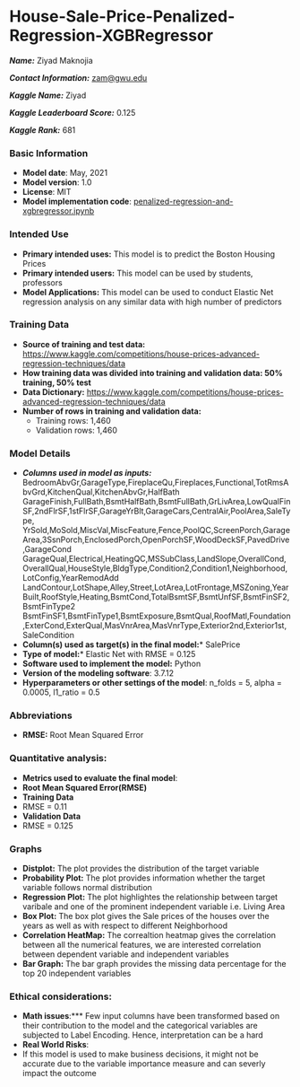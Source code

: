 # House-Sale-Price-Penalized-Regression-XGBRegressor

***Name:*** Ziyad Maknojia

***Contact Information:*** zam@gwu.edu

***Kaggle Name:*** Ziyad

***Kaggle Leaderboard Score:*** 0.125

***Kaggle Rank:*** 681

### Basic Information

* **Model date**: May, 2021
* **Model version**: 1.0
* **License**: MIT
* **Model implementation code**: [penalized-regression-and-xgbregressor.ipynb](penalized-regression-and-xgbregressor.ipynb)

### Intended Use
* **Primary intended uses:** This model is to predict the Boston Housing Prices
* **Primary intended users:** This model can be used by students, professors
* **Model Applications:** This model can be used to conduct Elastic Net regression analysis on any similar data with high number of predictors

### Training Data
* **Source of training and test data:** https://www.kaggle.com/competitions/house-prices-advanced-regression-techniques/data
* **How training data was divided into training and validation data: 50% training, 50% test**
* **Data Dictionary:** https://www.kaggle.com/competitions/house-prices-advanced-regression-techniques/data
* **Number of rows in training and validation data:**
  * Training rows: 1,460
  * Validation rows: 1,460

### Model Details
* ***Columns used in model as inputs:*** BedroomAbvGr,GarageType,FireplaceQu,Fireplaces,Functional,TotRmsAbvGrd,KitchenQual,KitchenAbvGr,HalfBath         
GarageFinish,FullBath,BsmtHalfBath,BsmtFullBath,GrLivArea,LowQualFinSF,2ndFlrSF,1stFlrSF,GarageYrBlt,GarageCars,CentralAir,PoolArea,SaleType,        
YrSold,MoSold,MiscVal,MiscFeature,Fence,PoolQC,ScreenPorch,GarageArea,3SsnPorch,EnclosedPorch,OpenPorchSF,WoodDeckSF,PavedDrive,GarageCond      
GarageQual,Electrical,HeatingQC,MSSubClass,LandSlope,OverallCond,OverallQual,HouseStyle,BldgType,Condition2,Condition1,Neighborhood,LotConfig,YearRemodAdd
LandContour,LotShape,Alley,Street,LotArea,LotFrontage,MSZoning,YearBuilt,RoofStyle,Heating,BsmtCond,TotalBsmtSF,BsmtUnfSF,BsmtFinSF2,BsmtFinType2     
BsmtFinSF1,BsmtFinType1,BsmtExposure,BsmtQual,RoofMatl,Foundation,ExterCond,ExterQual,MasVnrArea,MasVnrType,Exterior2nd,Exterior1st,SaleCondition 
* **Column(s) used as target(s) in the final model:*** SalePrice
* **Type of model:*** Elastic Net with RMSE = 0.125
* **Software used to implement the model:** Python
* **Version of the modeling software**: 3.7.12
* **Hyperparameters or other settings of the model**: n_folds = 5, alpha = 0.0005, l1_ratio = 0.5

### Abbreviations
* **RMSE:** Root Mean Squared Error

### Quantitative analysis:
* **Metrics used to evaluate the final model**:
* **Root Mean Squared Error(RMSE)**
* **Training Data**
* RMSE = 0.11
* **Validation Data**
* RMSE = 0.125

### Graphs 
* **Distplot:** The plot provides the distribution of the target variable 
* **Probability Plot:** The plot provides information whether the target variable follows normal distribution
* **Regression Plot:** The plot highlightes the relationship between target varibale and one of the prominent independent variable i.e. Living Area
* **Box Plot:** The box plot gives the Sale prices of the houses over the years as well as with respect to different Neighborhood
* **Correlation HeatMap:** The correaltion heatmap gives the correlation between all the numerical features, we are interested correlation between dependent
variable and independent variables 
* **Bar Graph:** The bar graph provides the missing data percentage for the top 20 independent variables

### Ethical considerations:
* **Math issues**:*** Few input columns have been transformed based on their contribution to the model and the categorical variables are subjected to Label Encoding. 
Hence, interpretation can be a hard
* **Real World Risks**:
* If this model is used to make business decisions, it might not be accurate due to the variable importance measure and can severly impact the outcome



